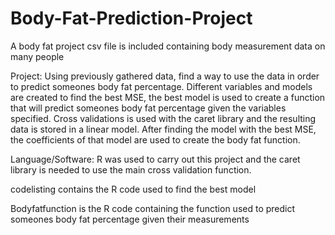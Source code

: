 # Body-Fat-Prediction-Project
A body fat project csv file is included containing body measurement data on many people

Project:
Using previously gathered data, find a way to use the data in order to predict someones body fat percentage. Different variables and models are created to find the best MSE, the best model is used to create a function that will predict someones body fat percentage given the variables specified. Cross validations is used with the caret library and the resulting data is stored in a linear model. After finding the model with the best MSE, the coefficients of that model are used to create the body fat function.

Language/Software:
R was used to carry out this project and the caret library is needed to use the main cross validation function.

codelisting contains the R code used to find the best model

Bodyfatfunction is the R code containing the function used to predict someones body fat percentage given their measurements
